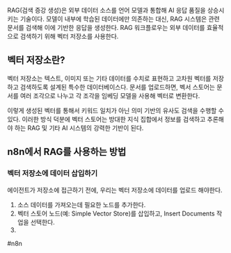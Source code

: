 RAG(검색 증강 생성)은 외부 데이터 소스를 언어 모델과 통합해 AI 응답 품질을 상승시키는 기술이다. 모델이 내부에 학습된 데이터에만 의존하는 대신, RAG 시스템은 관련 문서를 검색해 이에 기반한 응답을 생성한다. RAG 워크플로우는 외부 데이터를 효율적으로 검색하기 위해 벡터 저장소를 사용한다.

## 벡터 저장소란?
벡터 저장소는 텍스트, 이미지 또는 기타 데이터를 수치로 표현하고 고차원 벡터를 저장하고 검색하도록 설계된 특수한 데이터베이스다. 문서를 업로드하면, 벡서 스토어는 문서를 여러 조각으로 나누고 각 조각을 임베딩 모델을 사용해 벡터로 변환한다.

이렇게 생성된 벡터를 통해서 키워드 일치가 아닌 의미 기반의 유사도 검색을 수행할 수 있다. 이러한 방식 덕분에 벡터 스토어는 방대한 지식 집합에서 정보를 검색하고 추론해야 하는 RAG 및 기타 AI 시스템의 강력한 기반이 된다.

## n8n에서 RAG를 사용하는 방법
### 벡터 저장소에 데이터 삽입하기
에이전트가 저장소에 접근하기 전에, 우리는 벡터 저장소에 데이터를 업로드 해야한다.
1. 소스 데이터를 가져오는데 필요한 노드를 추가한다.
2. 벡터 스토어 노드(예: Simple Vector Store)를 삽입하고, Insert Documents 작업을 선택한다.
3. 

#n8n 